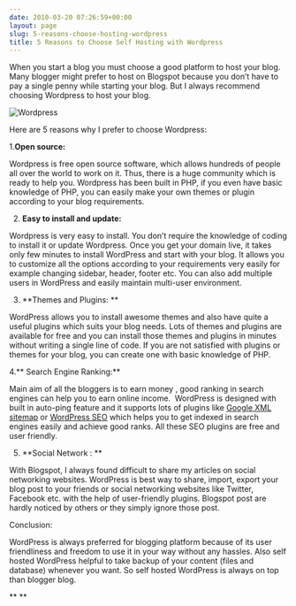 ```yaml
---
date: 2010-03-20 07:26:59+00:00
layout: page
slug: 5-reasons-choose-hosting-wordpress
title: 5 Reasons to Choose Self Hosting with Wordpress
---
```


When you start a blog you must choose a good platform to host your blog. Many blogger might prefer to host on Blogspot because you don’t have to pay a single penny while starting your blog. But I always recommend choosing Wordpress to host your blog.

![Wordpress](https://rtcamp.com/wp-content/uploads/2010/03/1wordpresslogo.jpg)

Here are 5 reasons why I prefer to choose Wordpress:

1.**Open source:**

Wordpress is free open source software, which allows hundreds of people all over the world to work on it. Thus, there is a huge community which is ready to help you. Wordpress has been built in PHP, if you even have basic knowledge of PHP, you can easily make your own themes or plugin according to your blog requirements.

2. **Easy to install and update:**

Wordpress is very easy to install. You don’t require the knowledge of coding to install it or update Wordpress. Once you get your domain live, it takes only few minutes to install WordPress and start with your blog. It allows you to customize all the options according to your requirements very easily for example changing sidebar, header, footer etc. You can also add multiple users in WordPress and easily maintain multi-user environment.

3. **Themes and Plugins: **

WordPress allows you to install awesome themes and also have quite a useful plugins which suits your blog needs. Lots of themes and plugins are available for free and you can install those themes and plugins in minutes without writing a single line of code. If you are not satisfied with plugins or themes for your blog, you can create one with basic knowledge of PHP.

4.** Search Engine Ranking:**

Main aim of all the bloggers is to earn money , good ranking in search engines can help you to earn online income.  WordPress is designed with built in auto-ping feature and it supports lots of plugins like [Google XML sitemap](http://wordpress.org/plugins/google-sitemap-generator/) or [WordPress SEO](http://wordpress.org/plugins/wordpress-seo/) which helps you to get indexed in search engines easily and achieve good ranks. All these SEO plugins are free and user friendly.

5. **Social Network : **

With Blogspot, I always found difficult to share my articles on social networking websites. WordPress is best way to share, import, export your blog post to your friends or social networking websites like Twitter, Facebook etc. with the help of user-friendly plugins. Blogspot post are hardly noticed by others or they simply ignore those post.

Conclusion:

WordPress is always preferred for blogging platform because of its user friendliness and freedom to use it in your way without any hassles. Also self hosted WordPress helpful to take backup of your content (files and database) whenever you want. So self hosted WordPress is always on top than blogger blog.

** **

